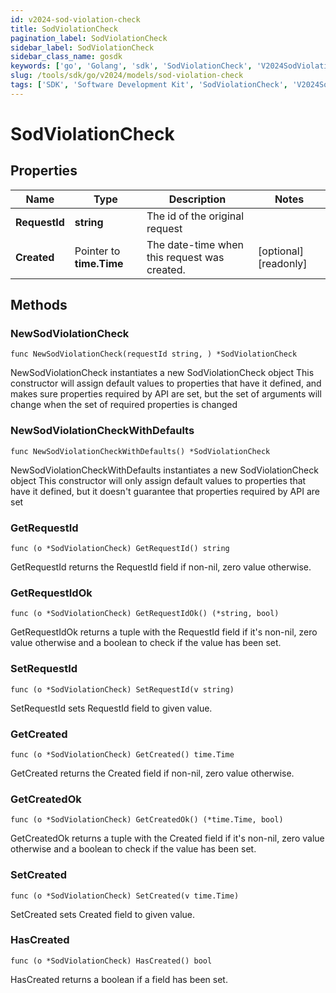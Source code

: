 ```yaml
---
id: v2024-sod-violation-check
title: SodViolationCheck
pagination_label: SodViolationCheck
sidebar_label: SodViolationCheck
sidebar_class_name: gosdk
keywords: ['go', 'Golang', 'sdk', 'SodViolationCheck', 'V2024SodViolationCheck'] 
slug: /tools/sdk/go/v2024/models/sod-violation-check
tags: ['SDK', 'Software Development Kit', 'SodViolationCheck', 'V2024SodViolationCheck']
---
```


# SodViolationCheck

## Properties

Name | Type | Description | Notes
------------ | ------------- | ------------- | -------------
**RequestId** | **string** | The id of the original request | 
**Created** | Pointer to **time.Time** | The date-time when this request was created. | [optional] [readonly] 

## Methods

### NewSodViolationCheck

`func NewSodViolationCheck(requestId string, ) *SodViolationCheck`

NewSodViolationCheck instantiates a new SodViolationCheck object
This constructor will assign default values to properties that have it defined,
and makes sure properties required by API are set, but the set of arguments
will change when the set of required properties is changed

### NewSodViolationCheckWithDefaults

`func NewSodViolationCheckWithDefaults() *SodViolationCheck`

NewSodViolationCheckWithDefaults instantiates a new SodViolationCheck object
This constructor will only assign default values to properties that have it defined,
but it doesn't guarantee that properties required by API are set

### GetRequestId

`func (o *SodViolationCheck) GetRequestId() string`

GetRequestId returns the RequestId field if non-nil, zero value otherwise.

### GetRequestIdOk

`func (o *SodViolationCheck) GetRequestIdOk() (*string, bool)`

GetRequestIdOk returns a tuple with the RequestId field if it's non-nil, zero value otherwise
and a boolean to check if the value has been set.

### SetRequestId

`func (o *SodViolationCheck) SetRequestId(v string)`

SetRequestId sets RequestId field to given value.


### GetCreated

`func (o *SodViolationCheck) GetCreated() time.Time`

GetCreated returns the Created field if non-nil, zero value otherwise.

### GetCreatedOk

`func (o *SodViolationCheck) GetCreatedOk() (*time.Time, bool)`

GetCreatedOk returns a tuple with the Created field if it's non-nil, zero value otherwise
and a boolean to check if the value has been set.

### SetCreated

`func (o *SodViolationCheck) SetCreated(v time.Time)`

SetCreated sets Created field to given value.

### HasCreated

`func (o *SodViolationCheck) HasCreated() bool`

HasCreated returns a boolean if a field has been set.


